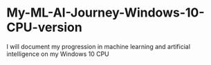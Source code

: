 # My-ML-AI-Journey-Windows-10-CPU-version
I will document my progression in machine learning and artificial intelligence on my Windows 10 CPU
